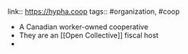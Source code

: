 ---
---

link:: https://hypha.coop
tags:: #organization, #coop

- A Canadian worker-owned cooperative
- They are an [[Open Collective]] fiscal host
-